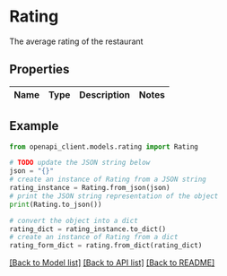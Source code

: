 # Rating

The average rating of the restaurant

## Properties

Name | Type | Description | Notes
------------ | ------------- | ------------- | -------------

## Example

```python
from openapi_client.models.rating import Rating

# TODO update the JSON string below
json = "{}"
# create an instance of Rating from a JSON string
rating_instance = Rating.from_json(json)
# print the JSON string representation of the object
print(Rating.to_json())

# convert the object into a dict
rating_dict = rating_instance.to_dict()
# create an instance of Rating from a dict
rating_form_dict = rating.from_dict(rating_dict)
```
[[Back to Model list]](../README.md#documentation-for-models) [[Back to API list]](../README.md#documentation-for-api-endpoints) [[Back to README]](../README.md)
